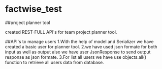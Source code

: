 # factwise_test
##project planner tool

created REST-FULL API's for team project planner tool.

##API's to manage users
1.With the help of model and Serializer we have created a basic user for planner tool.
2.we have used json formate for both input as well as output also we have user JsonResponse to send output response as json formate.
3.For list all users we have use objects.all() function to retrieve all users data from database.

